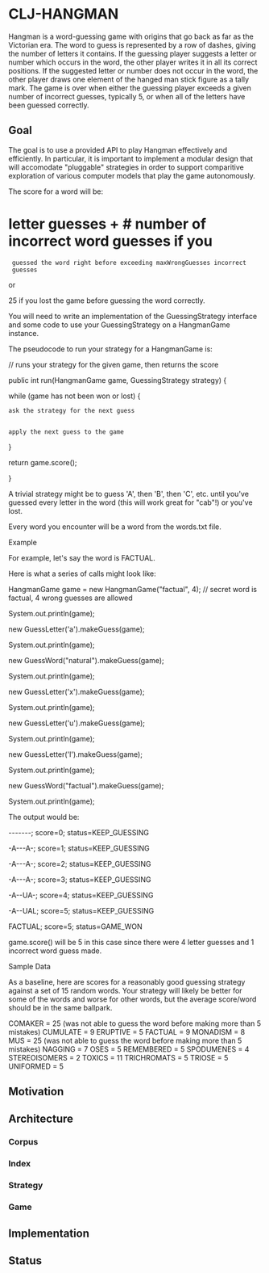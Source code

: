 # CLJ-HANGMAN

Hangman is a word-guessing game with origins that go back as far as
the Victorian era.  The word to guess is represented by a row of
dashes, giving the number of letters it contains. If the guessing
player suggests a letter or number which occurs in the word, the other
player writes it in all its correct positions. If the suggested letter
or number does not occur in the word, the other player draws one
element of the hanged man stick figure as a tally mark. The game is
over when either the guessing player exceeds a given number of
incorrect guesses, typically 5, or when all of the letters have been
guessed correctly.

## Goal


The goal is to use a provided API to play Hangman effectively and
efficiently. In particular, it is important to implement a modular
design that will accomodate "pluggable" strategies in order to support
comparitive exploration of various computer models that play the game
autonomously. 

The score for a word will be:

   # letter guesses + # number of incorrect word guesses if you
     guessed the word right before exceeding maxWrongGuesses incorrect
     guesses

or

   25 if you lost the game before guessing the word correctly.

You will need to write an implementation of the GuessingStrategy
interface and some code to use your GuessingStrategy on a HangmanGame
instance.

The pseudocode to run your strategy for a HangmanGame is:



// runs your strategy for the given game, then returns the score


public int run(HangmanGame game, GuessingStrategy strategy) {


  while (game has not been won or lost) {


    ask the strategy for the next guess


    apply the next guess to the game


  }


  return game.score();


}

A trivial strategy might be to guess 'A', then 'B', then 'C',
etc. until you've guessed every letter in the word (this will work
great for "cab"!) or you've lost.

Every word you encounter will be a word from the words.txt file.

Example

For example, let's say the word is FACTUAL.

Here is what a series of calls might look like:



HangmanGame game = new HangmanGame("factual", 4); // secret word is
factual, 4 wrong guesses are allowed


System.out.println(game);


new GuessLetter('a').makeGuess(game);


System.out.println(game);


new GuessWord("natural").makeGuess(game);


System.out.println(game);


new GuessLetter('x').makeGuess(game);


System.out.println(game);


new GuessLetter('u').makeGuess(game);


System.out.println(game);


new GuessLetter('l').makeGuess(game);


System.out.println(game);


new GuessWord("factual").makeGuess(game);


System.out.println(game);

The output would be:



-------; score=0; status=KEEP_GUESSING


-A---A-; score=1; status=KEEP_GUESSING


-A---A-; score=2; status=KEEP_GUESSING


-A---A-; score=3; status=KEEP_GUESSING


-A--UA-; score=4; status=KEEP_GUESSING


-A--UAL; score=5; status=KEEP_GUESSING


FACTUAL; score=5; status=GAME_WON

game.score() will be 5 in this case since there were 4 letter guesses
and 1 incorrect word guess made.

Sample Data

As a baseline, here are scores for a reasonably good guessing strategy
against a set of 15 random words. Your strategy will likely be better
for some of the words and worse for other words, but the average
score/word should be in the same ballpark.

COMAKER = 25 (was not able to guess the word before making more than 5 mistakes)
CUMULATE = 9
ERUPTIVE = 5
FACTUAL = 9
MONADISM = 8
MUS = 25 (was not able to guess the word before making more than 5 mistakes)
NAGGING = 7
OSES = 5
REMEMBERED = 5
SPODUMENES = 4
STEREOISOMERS = 2
TOXICS = 11
TRICHROMATS = 5
TRIOSE = 5
UNIFORMED = 5



## Motivation

## Architecture

### Corpus

### Index

### Strategy

### Game

## Implementation

## Status
